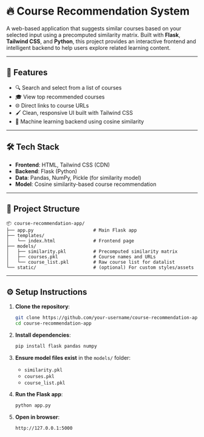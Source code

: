 # 🔥 Course Recommendation System

A web-based application that suggests similar courses based on your selected input using a precomputed similarity matrix. Built with **Flask**, **Tailwind CSS**, and **Python**, this project provides an interactive frontend and intelligent backend to help users explore related learning content.

---

## 🚀 Features

- 🔍 Search and select from a list of courses
- 🎓 View top recommended courses
- 🌐 Direct links to course URLs
- 🖌️ Clean, responsive UI built with Tailwind CSS
- 🧠 Machine learning backend using cosine similarity

---

## 🛠️ Tech Stack

- **Frontend**: HTML, Tailwind CSS (CDN)
- **Backend**: Flask (Python)
- **Data**: Pandas, NumPy, Pickle (for similarity model)
- **Model**: Cosine similarity-based course recommendation

---

## 📁 Project Structure

```
📦 course-recommendation-app/
├── app.py                      # Main Flask app
├── templates/
│   └── index.html              # Frontend page
├── models/
│   ├── similarity.pkl          # Precomputed similarity matrix
│   ├── courses.pkl             # Course names and URLs
│   └── course_list.pkl         # Raw course list for datalist
└── static/                     # (optional) For custom styles/assets
```

---

## ⚙️ Setup Instructions

1. **Clone the repository**:

   ```bash
   git clone https://github.com/your-username/course-recommendation-app.git
   cd course-recommendation-app
   ```

2. **Install dependencies**:

   ```bash
   pip install flask pandas numpy
   ```

3. **Ensure model files exist** in the `models/` folder:

   - `similarity.pkl`
   - `courses.pkl`
   - `course_list.pkl`

4. **Run the Flask app**:

   ```bash
   python app.py
   ```

5. **Open in browser**:

   ```
   http://127.0.0.1:5000
   ```
